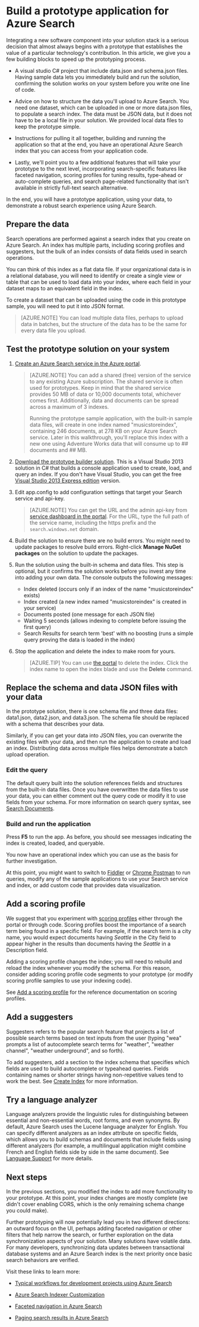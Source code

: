 <properties 
	pageTitle="Build a prototype application for Azure Search" 
	description="Create your first application prototype to get started with Azure Search." 
	services="search" 
	documentationCenter="" 
	authors="HeidiSteen" 
	manager="mblythe" 
	editor=""/>

<tags 
	ms.service="search" 
	ms.devlang="rest-api" 
	ms.workload="search" 
	ms.topic="article" 
	ms.tgt_pltfrm="na" 
	ms.date="04/27/2015" 
	ms.author="heidist"/>

# Build a prototype application for Azure Search

Integrating a new software component into your solution stack is a serious decision that almost always begins with a prototype that establishes the value of a particular technology's contribution.
In this article, we give you a few building blocks to speed up the prototyping process.

- A visual studio C# project that include data.json and schema.json files. Having sample data lets you immediately build and run the solution, confirming the solution works on your system before you write one line of code.

- Advice on how to structure the data you'll upload to Azure Search. You need one dataset, which can be uploaded in one or more data.json files, to populate a search index. The data must be JSON data, but it does not have to be a local file in your solution. We provided local data files to keep the prototype simple.

- Instructions for pulling it all together, building and running the application so that at the end, you have an operational Azure Search index that you can access from your application code.

- Lastly, we'll point you to a few additional features that will take your prototype to the next level, incorporating search-specific features like faceted navigation, scoring profiles for tuning results, type-ahead or auto-complete queries, and search page-related functionality that isn't available in strictly full-text search alternative.

In the end, you will have a prototype application, using your data, to demonstrate a robust search experience using Azure Search. 

## Prepare the data

Search operations are performed against a search index that you create on Azure Search. An index has multiple parts, including scoring profiles and suggesters, but the bulk of an index consists of data fields used in search operations. 

You can think of this index as a flat data file. If your organizational data is in a relational database, you will need to identify or create a single view or table that can be used to load data into your index, where each field in your dataset maps to an equivalent field in the index.

To create a dataset that can be uploaded using the code in this prototype sample, you will need to put it into JSON format.

> [AZURE.NOTE] You can load multiple data files, perhaps to upload data in batches, but the structure of the data has to be the same for every data file you upload. 

## Test the prototype solution on your system

1. [Create an Azure Search service in the Azure portal](search-create-service-portal.md).

	> [AZURE.NOTE] You can add a shared (free) version of the service to any existing Azure subscription. The shared service is often used for prototypes. Keep in mind that the shared service provides 50 MB of data or 10,000 documents total, whichever comes first. Additionally, data and documents can be spread across a maximum of 3 indexes. 
	> 
	> Running the prototype sample application, with the built-in sample data files, will create in one index named "musicstoreindex", containing 246 documents, at 278 KB on your Azure Search service. Later in this walkthrough, you'll replace this index with a new one using Adventure Works data that will consume up to ## documents and ## MB.

2. [Download the prototype builder solution]( http://go.microsoft.com/fwlink/p/?LinkId=536479). This is a Visual Studio 2013 solution in C# that builds a console application used to create, load, and query an index. If you don't have Visual Studio, you can get the free [Visual Studio 2013 Express edition](http://www.visualstudio.com/products/visual-studio-express-vs.aspx) version.

3. Edit app.config to add configuration settings that target your Search service and api-key. 

	> [AZURE.NOTE] You can get the URL and the admin api-key from [service dashboard in the portal](search-create-service-portal.md). For the URL, type the full path of the service name, including the https prefix and the `search.windows.net` domain.

4. Build the solution to ensure there are no build errors. You might need to update packages to resolve build errors. Right-click **Manage NuGet packages** on the solution to update the packages.

5. Run the solution using the built-in schema and data files. This step is optional, but it confirms the solution works before you invest any time into adding your own data. The console outputs the following messages:

	- Index deleted (occurs only if an index of the name "musicstoreindex" exists)
	- Index created (a new index named "musicstoreindex" is created in your service)
	- Documents posted (one message for each JSON file)
	- Waiting 5 seconds (allows indexing to complete before issuing the first query)
	- Search Results for search term 'best' with no boosting (runs a simple query proving the data is loaded in the index)

6. Stop the application and delete the index to make room for yours. 

    > [AZURE.TIP] You can use [the portal](https://portal.azure.com) to delete the index. Click the index name to open the index blade and use the **Delete** command.

## Replace the schema and data JSON files with your data

In the prototype solution, there is one schema file and three data files: data1.json, data2.json, and data3.json. The schema file should be replaced with a schema that describes your data. 

Similarly, if you can get your data into JSON files, you can overwrite the existing files with your data, and then run the application to create and load an index. Distributing data across multiple files helps demonstrate a batch upload operation. 

### Edit the query

The default query built into the solution references fields and structures from the built-in data files. Once you have overwritten the data files to use your data, you can either comment out the query code or modify it to use fields from your schema. For more information on search query syntax, see [Search Documents](https://msdn.microsoft.com/library/azure/dn798927.aspx).

### Build and run the application

Press **F5** to run the app. As before, you should see messages indicating the index is created, loaded, and queryable.

You now have an operational index which you can use as the basis for further investigation.

At this point, you might want to switch to [Fiddler](search-fiddler.md) or [Chrome Postman](search-chrome-postman.md) to run queries, modify any of the sample applications to use your Search service and index, or add custom code that provides data visualization.

## Add a scoring profile

We suggest that you experiment with [scoring profiles](search-get-started-scoring-profiles.md) either through the portal or through code. Scoring profiles boost the importance of a search term being found in a specific field. For example, if the search term is a city name, you would expect documents having *Seattle* in the City field to appear higher in the results than documents having the *Seattle* in a Description field.

Adding a scoring profile changes the index; you will need to rebuild and reload the index whenever you modify the schema. For this reason, consider adding scoring profile code segments to your prototype (or modify scoring profile samples to use your indexing code).

See [Add a scoring profile](https://msdn.microsoft.com/library/dn798928.aspx) for the reference documentation on scoring profiles.

## Add a suggesters

Suggesters refers to the popular search feature that projects a list of possible search terms based on text inputs from the user (typing "wea" prompts a list of autocomplete search terms for "weather", "weather channel", "weather underground", and so forth).

To add suggesters, add a section to the index schema that specifies which fields are used to build autocomplete or typeahead queries. Fields containing names or shorter strings having non-repetitive values tend to work the best. See [Create Index](https://msdn.microsoft.com/library/dn798928.aspx) for more information.

## Try a language analyzer

Language analyzers provide the linguistic rules for distinguishing between essential and non-essential words, root forms, and even synonyms. By default, Azure Search uses the Lucene language analyzer for English. You can specify different analyzers as an index attribute on specific fields, which allows you to build schemas and documents that include fields using different analyzers (for example, a multilingual application might combine French and English fields side by side in the same document). See [Language Support](https://msdn.microsoft.com/library/dn879793.aspx) for more details.

## Next steps

In the previous sections, you modified the index to add more functionality to your prototype. At this point, your index changes are mostly complete (we didn't cover enabling CORS, which is the only remaining schema change you could make).

Further prototyping will now potentially lead you in two different directions: an outward focus on the UI, perhaps adding faceted navigation or other filters that help narrow the search, or further exploration on the data synchronization aspects of your solution. Many solutions have volatile data. For many developers, synchronizing data updates between transactional database systems and an Azure Search index is the next priority once basic search behaviors are verified.

Visit these links to learn more:

- [Typical workflows for development projects using Azure Search](search-workflow.md)

- [Azure Search Indexer Customization](search-indexers-customization.md)

- [Faceted navigation in Azure Search](search-faceted-navigation.md) 

- [Paging search results in Azure Search](search-pagination-page-layout.md)
